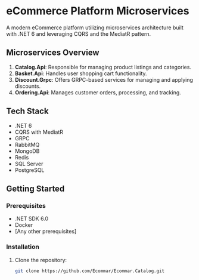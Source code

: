 # eCommerce Platform Microservices

A modern eCommerce platform utilizing microservices architecture built with .NET 6 and leveraging CQRS and the MediatR pattern.

## Microservices Overview

1. **Catalog.Api**: Responsible for managing product listings and categories.
2. **Basket.Api**: Handles user shopping cart functionality.
3. **Discount.Grpc**: Offers GRPC-based services for managing and applying discounts.
4. **Ordering.Api**: Manages customer orders, processing, and tracking.

## Tech Stack

- .NET 6
- CQRS with MediatR
- GRPC
- RabbitMQ
- MongoDB
- Redis
- SQL Server
- PostgreSQL

## Getting Started

### Prerequisites

- .NET SDK 6.0
- Docker
- [Any other prerequisites]

### Installation

1. Clone the repository:
   ```bash
   git clone https://github.com/Ecommar/Ecommar.Catalog.git
